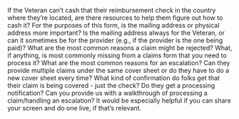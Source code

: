 If the Veteran can’t cash that their reimbursement check in the country where they’re located, are there resources to help them figure out how to cash it?
For the purposes of this form, is the mailing address or physical address more important?
Is the mailing address always for the Veteran, or can it sometimes be for the provider (e.g., if the provider is the one being paid)?
What are the most common reasons a claim might be rejected?
What, if anything, is most commonly missing from a claims form that you need to process it?
What are the most common reasons for an escalation?
Can they provide multiple claims under the same cover sheet or do they have to do a new cover sheet every time?
What kind of confirmation do folks get that their claim is being covered - just the check? Do they get a processing notification?
Can you provide us with a walkthrough of processing a claim/handling an escalation? It would be especially helpful if you can share your screen and do one live, if that’s relevant.

